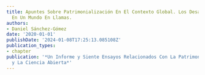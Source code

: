 ```yaml
---
title: Apuntes Sobre Patrimonialización En El Contexto Global. Los Desafíos Del Patrimonio
  En Un Mundo En Llamas.
authors:
- Daniel Sánchez-Gómez
date: '2020-01-01'
publishDate: '2024-01-08T17:25:13.085108Z'
publication_types:
- chapter
publication: '*Un Informe y Siente Ensayos Relacionados Con La Patrimonialización
  y La Ciencia Abierta*'
---
```

